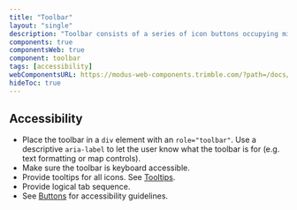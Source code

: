 ```yaml
---
title: "Toolbar"
layout: "single"
description: "Toolbar consists of a series of icon buttons occupying minimum workspace"
components: true
componentsWeb: true
component: toolbar
tags: [accessibility]
webComponentsURL: https://modus-web-components.trimble.com/?path=/docs/components-toolbar--default
hideToc: true
---
```


## Accessibility

- Place the toolbar in a `div` element with an `role="toolbar"`. Use a descriptive `aria-label` to let the user know what the toolbar is for (e.g. text formatting or map controls).
- Make sure the toolbar is keyboard accessible.
- Provide tooltips for all icons. See [Tooltips](/components/web/tooltips/accessibility).
- Provide logical tab sequence.
- See [Buttons](/components/web/buttons/accessibility/) for accessibility guidelines.
